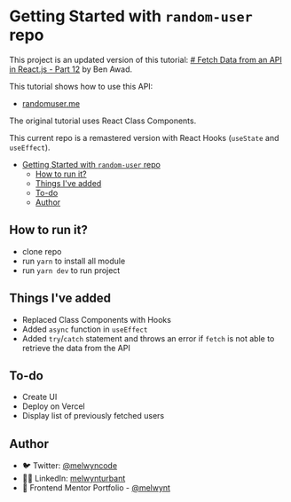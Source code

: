 # Getting Started with `random-user` repo

This project is an updated version of this tutorial:
[# Fetch Data from an API in React.js - Part 12](https://youtu.be/T3Px88x_PsA) by Ben Awad.

This tutorial shows how to use this API:

- [randomuser.me](https://randomuser.me/)

The original tutorial uses React Class Components.

This current repo is a remastered version with React Hooks (`useState` and `useEffect`).

- [Getting Started with `random-user` repo](#getting-started-with-random-user-repo)
  - [How to run it?](#how-to-run-it)
  - [Things I've added](#things-ive-added)
  - [To-do](#to-do)
  - [Author](#author)

## How to run it?

- clone repo
- run `yarn` to install all module
- run `yarn dev` to run project

## Things I've added

- Replaced Class Components with Hooks
- Added `async` function in `useEffect`
- Added `try`/`catch` statement and throws an error if `fetch` is not able to retrieve the data from the API

## To-do

- Create UI
- Deploy on Vercel
- Display list of previously fetched users

## Author

- 🐦 Twitter: [@melwyncode](https://twitter.com/melwyncode)<br>
- 🧑‍💻 LinkedIn: [melwynturbant](https://www.linkedin.com/in/melwynturbant)<br>
- 🚀 Frontend Mentor Portfolio - [@melwynt](https://www.frontendmentor.io/profile/melwynt)
